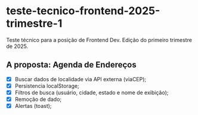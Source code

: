 # teste-tecnico-frontend-2025-trimestre-1
Teste técnico para a posição de Frontend Dev. Edição do primeiro trimestre de 2025.

## A proposta: Agenda de Endereços
- [x] Buscar dados de localidade via API externa (viaCEP);
- [x] Persistencia localStorage;
- [x] Filtros de busca (usuário, cidade, estado e nome de exibição);
- [x] Remoção de dado;
- [x] Alertas (toast);
